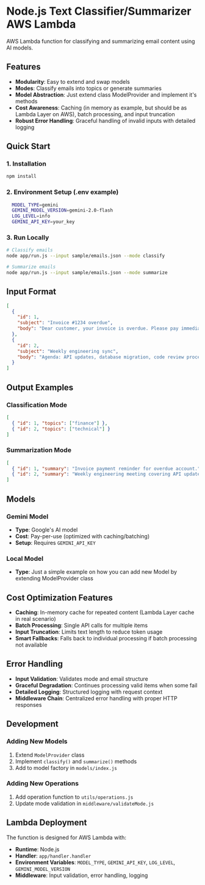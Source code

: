 # Node.js Text Classifier/Summarizer AWS Lambda

AWS Lambda function for classifying and summarizing email content using AI models.

## Features

- **Modularity**: Easy to extend and swap models
- **Modes**: Classify emails into topics or generate summaries
- **Model Abstraction**: Just extend class ModelProvider and implement it's methods
- **Cost Awareness**: Caching (in memory as example, but should be as Lambda Layer on AWS), batch processing, and input truncation
- **Robust Error Handling**: Graceful handling of invalid inputs with detailed logging

## Quick Start

### 1. Installation
```bash
npm install
```

### 2. Environment Setup (.env example)
```bash
  MODEL_TYPE=gemini
  GEMINI_MODEL_VERSION=gemini-2.0-flash
  LOG_LEVEL=info
  GEMINI_API_KEY=your_key
```

### 3. Run Locally
```bash
# Classify emails
node app/run.js --input sample/emails.json --mode classify

# Summarize emails  
node app/run.js --input sample/emails.json --mode summarize
```

## Input Format

```json
[
  {
    "id": 1,
    "subject": "Invoice #1234 overdue",
    "body": "Dear customer, your invoice is overdue. Please pay immediately."
  },
  {
    "id": 2,
    "subject": "Weekly engineering sync",
    "body": "Agenda: API updates, database migration, code review process."
  }
]
```

## Output Examples

### Classification Mode
```json
[
  { "id": 1, "topics": ["finance"] },
  { "id": 2, "topics": ["technical"] }
]
```

### Summarization Mode
```json
[
  { "id": 1, "summary": "Invoice payment reminder for overdue account." },
  { "id": 2, "summary": "Weekly engineering meeting covering API updates and migrations." }
]
```

## Models

### Gemini Model  
- **Type**: Google's AI model
- **Cost**: Pay-per-use (optimized with caching/batching)
- **Setup**: Requires `GEMINI_API_KEY`

### Local Model
- **Type**: Just a simple example on how you can add new Model by extending ModelProvider class

## Cost Optimization Features

- **Caching**: In-memory cache for repeated content (Lambda Layer cache in real scenario)
- **Batch Processing**: Single API calls for multiple items
- **Input Truncation**: Limits text length to reduce token usage
- **Smart Fallbacks**: Falls back to individual processing if batch processing not available

## Error Handling

- **Input Validation**: Validates mode and email structure
- **Graceful Degradation**: Continues processing valid items when some fail
- **Detailed Logging**: Structured logging with request context
- **Middleware Chain**: Centralized error handling with proper HTTP responses

## Development

### Adding New Models
1. Extend `ModelProvider` class
2. Implement `classify()` and `summarize()` methods
3. Add to model factory in `models/index.js`

### Adding New Operations
1. Add operation function to `utils/operations.js`
2. Update mode validation in `middleware/validateMode.js`

## Lambda Deployment

The function is designed for AWS Lambda with:
- **Runtime**: Node.js
- **Handler**: `app/handler.handler`
- **Environment Variables**: `MODEL_TYPE`, `GEMINI_API_KEY`, `LOG_LEVEL`, `GEMINI_MODEL_VERSION`
- **Middleware**: Input validation, error handling, logging